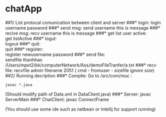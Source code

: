# chatApp

##1/ List protocal comunication between client and server
###*    login:
            login username password
###*       send msg:
            send username  this is message
###*       recive msg:
            recv username    this is message
###*       get list user active:  
            get listActive
###*       logut:     
            logout
###*       quit:                  
            quit
###*       register:  
            register newusername password
###*       send file:             
            sendfile thanhhao /Users/mpxt2/bk/computerNetwork/Ass/demoFileTranfer/a.txt
###*       recv file: 
            recvfile admin filename 2051 ( cmd - fromuser - sizefile *ignore size*)
##2/ Running decription
###* Complie:
Go to /src/com/muc :

    javac *.java

(Should modify path of Data.xml in DataClient.java)
###* Server: 
    javac ServerMain
###* ChatClient:
    javac ConnectFrame

(You should use some ide such as netbean or intellij for support running)